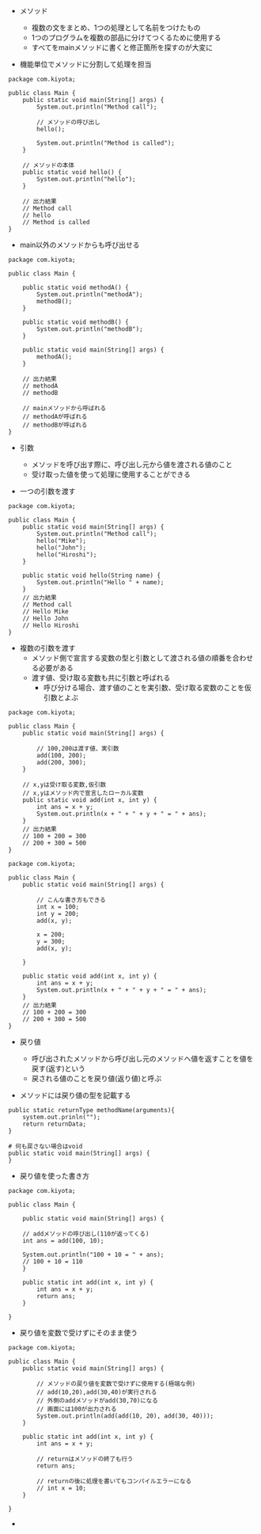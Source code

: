 - メソッド
    - 複数の文をまとめ、1つの処理として名前をつけたもの
    - 1つのプログラムを複数の部品に分けてつくるために使用する
    - すべてをmainメソッドに書くと修正箇所を探すのが大変に

- 機能単位でメソッドに分割して処理を担当

```
package com.kiyota;

public class Main {
    public static void main(String[] args) {
        System.out.println("Method call");

        // メソッドの呼び出し
        hello();

        System.out.println("Method is called");
    }

    // メソッドの本体
    public static void hello() {
        System.out.println("hello");
    }

    // 出力結果
    // Method call
    // hello
    // Method is called
}

```

- main以外のメソッドからも呼び出せる

```
package com.kiyota;

public class Main {

    public static void methodA() {
        System.out.println("methodA");
        methodB();
    }

    public static void methodB() {
        System.out.println("methodB");
    }

    public static void main(String[] args) {
        methodA();
    }

    // 出力結果
    // methodA
    // methodB

    // mainメソッドから呼ばれる
    // methodAが呼ばれる
    // methodBが呼ばれる
}

```

- 引数
    - メソッドを呼び出す際に、呼び出し元から値を渡される値のこと
    - 受け取った値を使って処理に使用することができる

- 一つの引数を渡す

```
package com.kiyota;

public class Main {
    public static void main(String[] args) {
        System.out.println("Method call");
        hello("Mike");
        hello("John");
        hello("Hiroshi");
    }

    public static void hello(String name) {
        System.out.println("Hello " + name);
    }
    // 出力結果
    // Method call
    // Hello Mike
    // Hello John
    // Hello Hiroshi
}

```

- 複数の引数を渡す
    - メソッド側で宣言する変数の型と引数として渡される値の順番を合わせる必要がある
    - 渡す値、受け取る変数も共に引数と呼ばれる
        - 呼び分ける場合、渡す値のことを実引数、受け取る変数のことを仮引数とよぶ

```
package com.kiyota;

public class Main {
    public static void main(String[] args) {

        // 100,200は渡す値、実引数
        add(100, 200);
        add(200, 300);
    }

    // x,yは受け取る変数,仮引数
    // x,yはメソッド内で宣言したローカル変数
    public static void add(int x, int y) {
        int ans = x + y;
        System.out.println(x + " + " + y + " = " + ans);
    }
    // 出力結果
    // 100 + 200 = 300
    // 200 + 300 = 500
}

```

```
package com.kiyota;

public class Main {
    public static void main(String[] args) {

        // こんな書き方もできる
        int x = 100;
        int y = 200;
        add(x, y);

        x = 200;
        y = 300;
        add(x, y);

    }

    public static void add(int x, int y) {
        int ans = x + y;
        System.out.println(x + " + " + y + " = " + ans);
    }
    // 出力結果
    // 100 + 200 = 300
    // 200 + 300 = 500
}

```

- 戻り値
    - 呼び出されたメソッドから呼び出し元のメソッドへ値を返すことを値を戻す(返す)という
    - 戻される値のことを戻り値(返り値)と呼ぶ

- メソッドには戻り値の型を記載する

```
public static returnType methodName(arguments){
    system.out.prinln("");
    return returnData;
}

# 何も戻さない場合はvoid
public static void main(String[] args) {
}

```

- 戻り値を使った書き方

```
package com.kiyota;

public class Main {

    public static void main(String[] args) {

    // addメソッドの呼び出し(110が返ってくる)
    int ans = add(100, 10);

    System.out.println("100 + 10 = " + ans);
    // 100 + 10 = 110
    }

    public static int add(int x, int y) {
        int ans = x + y;
        return ans;
    }

}

```

- 戻り値を変数で受けずにそのまま使う

```
package com.kiyota;

public class Main {
    public static void main(String[] args) {

        // メソッドの戻り値を変数で受けずに使用する(極端な例)
        // add(10,20),add(30,40)が実行される
        // 外側のaddメソッドがadd(30,70)になる
        // 画面には100が出力される
        System.out.println(add(add(10, 20), add(30, 40)));
    }

    public static int add(int x, int y) {
        int ans = x + y;

        // returnはメソッドの終了も行う
        return ans;

        // returnの後に処理を書いてもコンパイルエラーになる
        // int x = 10;
    }

}

```

- 